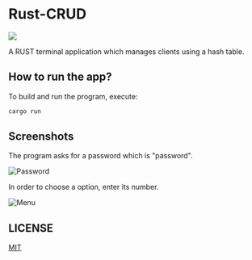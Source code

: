 # Rust-CRUD
![](https://img.shields.io/badge/rust-E33616?style=for-the-badge&logo=rust&logoColor=white&labelColor=101010)

A RUST terminal application which manages clients using a hash table.

## How to run the app?
To build and run the program, execute:
```bash
cargo run
```

## Screenshots

The program asks for a password which is "password".

![Password](https://i.imgur.com/4h5Ymhe.png "Password")

In order to choose a option, enter its number.

![Menu](https://i.imgur.com/wtABqVa.png "Menu")

## LICENSE

[MIT](LICENSE)

